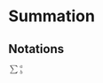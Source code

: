 # Summation

## Notations

<math xmlns="http://www.w3.org/1998/Math/MathML">
  <mrow>
    <mo>&#x2211;</mo>
    <mfrac linethickness="0">
      <mi>a</mi>
      <mi>b</mi>
   </mfrac>
  </mrow>
</math>